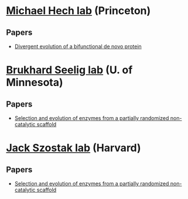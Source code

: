 # [Michael Hech lab](http://www.princeton.edu/~hecht/) (Princeton)

## Papers

- [Divergent evolution of a bifunctional de novo protein](http://www.princeton.edu/~hecht/papers/2014%20smith.pdf)

# [Brukhard Seelig lab](https://cbs.umn.edu/seelig-lab/home) (U. of Minnesota)

## Papers

- [Selection and evolution of enzymes from a partially randomized non-catalytic scaffold](http://molbio.mgh.harvard.edu/szostakweb/researchProtein.html)

# [Jack Szostak lab](http://molbio.mgh.harvard.edu/szostakweb/researchProtein.html) (Harvard)

## Papers

- [Selection and evolution of enzymes from a partially randomized non-catalytic scaffold](http://molbio.mgh.harvard.edu/szostakweb/researchProtein.html)
